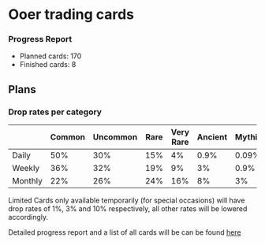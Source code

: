 # Ooer trading cards

### Progress Report

- Planned cards: 170
- Finished cards: 8

## Plans
### Drop rates per category
|           | Common    | Uncommon  | Rare      | Very Rare | Ancient   | Mythical  | Legendary |
|-----------|-----------|-----------|-----------|-----------|-----------|-----------|-----------|
| Daily     | 50%       | 30%       | 15%       | 4%        | 0.9%      | 0.09%     | 0.01%     |
| Weekly    | 36%       | 32%       | 19%       | 9%        | 3%        | 0.9%      | 0.1%      |
| Monthly   | 22%       | 26%       | 24%       | 16%       | 8%        | 3%        | 1%        |

Limited Cards only available temporarily (for special occasions) will have drop rates of 1%, 3% and 10% respectively, all other rates will be lowered accordingly.

Detailed progress report and a list of all cards will be can be found [here](https://docs.google.com/spreadsheets/d/1MVUNCthjpnbzzBqE01OQwF4tilh0wyxLZr2TARqyHgg/edit?usp=sharing)